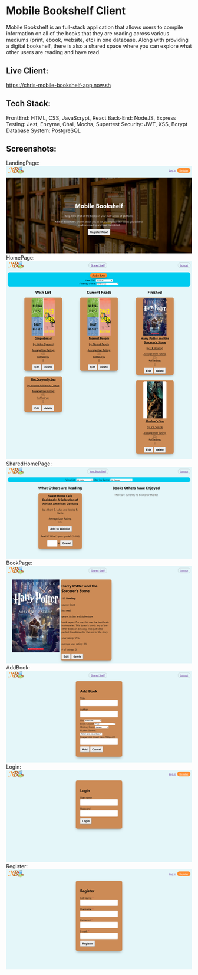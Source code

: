 # Mobile Bookshelf Client

Mobile Bookshelf is an full-stack application that allows users to compile information on
all of the books that they are reading across various mediums (print, ebook,
website, etc) in one database. Along with providing a digital bookshelf, there is also
a shared space where you can explore what other users are reading and have read.

## Live Client: 
https://chris-mobile-bookshelf-app.now.sh

## Tech Stack:
FrontEnd: HTML, CSS, JavaScrypt, React
Back-End: NodeJS, Express
Testing: Jest, Enzyme, Chai, Mocha, Supertest
Security: JWT, XSS, Bcrypt
Database System: PostgreSQL

## Screenshots:
LandingPage:
![ScreenShot](https://github.com/thinkful-ei-emu/chris-capstone1-client/blob/master/screenshots/MB_Landing.png)
HomePage: ![ScreenShot](https://github.com/thinkful-ei-emu/chris-capstone1-client/blob/master/screenshots/userhome.png)
SharedHomePage: ![ScreenShot](https://github.com/thinkful-ei-emu/chris-capstone1-client/blob/master/screenshots/sharedhome.png)
BookPage: ![ScreenShot](https://github.com/thinkful-ei-emu/chris-capstone1-client/blob/master/screenshots/bookpage.png)
AddBook: ![ScreenShot](https://github.com/thinkful-ei-emu/chris-capstone1-client/blob/master/screenshots/addbook.png)
Login: ![ScreenShot](https://github.com/thinkful-ei-emu/chris-capstone1-client/blob/master/screenshots/Login_page.png)
Register: ![ScreenShot](https://github.com/thinkful-ei-emu/chris-capstone1-client/blob/master/screenshots/Register_Page.png)
